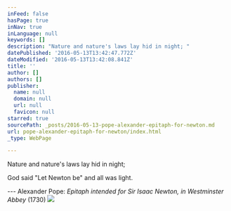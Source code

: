 ```yaml
---
inFeed: false
hasPage: true
inNav: true
inLanguage: null
keywords: []
description: "Nature and nature's laws lay hid in night; "
datePublished: '2016-05-13T13:42:47.772Z'
dateModified: '2016-05-13T13:42:08.841Z'
title: ''
author: []
authors: []
publisher:
  name: null
  domain: null
  url: null
  favicon: null
starred: true
sourcePath: _posts/2016-05-13-pope-alexander-epitaph-for-newton.md
url: pope-alexander-epitaph-for-newton/index.html
_type: WebPage

---
```

Nature and nature's laws lay hid in night; 

God said "Let Newton be" and all was light.

--- Alexander Pope: _Epitaph intended for Sir Isaac Newton, in Westminster Abbey_ (1730)
![](https://the-grid-user-content.s3-us-west-2.amazonaws.com/5793e922-dc29-44c1-b10b-81d308470f09.jpg)